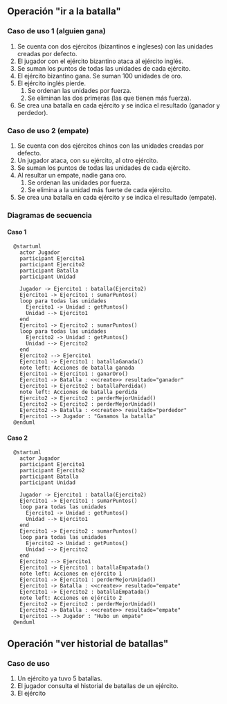 ## Operación "ir a la batalla"

### Caso de uso 1 (alguien gana)

1. Se cuenta con dos ejércitos (bizantinos e ingleses) con las unidades creadas por defecto.
2. El jugador con el ejército bizantino ataca al ejército inglés.
3. Se suman los puntos de todas las unidades de cada ejército.
4. El ejército bizantino gana. Se suman 100 unidades de oro.
5. El ejército inglés pierde.
   1. Se ordenan las unidades por fuerza.
   2. Se eliminan las dos primeras (las que tienen más fuerza).
6. Se crea una batalla en cada ejército y se indica el resultado (ganador y perdedor).

### Caso de uso 2 (empate)

1. Se cuenta con dos ejércitos chinos con las unidades creadas por defecto.
2. Un jugador ataca, con su ejército, al otro ejército.
4. Se suman los puntos de todas las unidades de cada ejército.
5. Al resultar un empate, nadie gana oro.
   1. Se ordenan las unidades por fuerza.
   2. Se elimina a la unidad más fuerte de cada ejército.
6. Se crea una batalla en cada ejército y se indica el resultado (empate).

### Diagramas de secuencia

#### Caso 1

````plantuml
  @startuml
    actor Jugador
    participant Ejercito1
    participant Ejercito2
    participant Batalla
    participant Unidad

    Jugador -> Ejercito1 : batalla(Ejercito2)
    Ejercito1 -> Ejercito1 : sumarPuntos()
    loop para todas las unidades
      Ejercito1 -> Unidad : getPuntos()
      Unidad --> Ejercito1
    end
    Ejercito1 -> Ejercito2 : sumarPuntos()
    loop para todas las unidades
      Ejercito2 -> Unidad : getPuntos()
      Unidad --> Ejercito2
    end
    Ejercito2 --> Ejercito1
    Ejercito1 -> Ejercito1 : batallaGanada()
    note left: Acciones de batalla ganada
    Ejercito1 -> Ejercito1 : ganarOro()
    Ejercito1 -> Batalla : <<create>> resultado="ganador"
    Ejercito1 -> Ejercito2 : batallaPerdida()
    note left: Acciones de batalla perdida
    Ejercito2 -> Ejercito2 : perderMejorUnidad()
    Ejercito2 -> Ejercito2 : perderMejorUnidad()
    Ejercito2 -> Batalla : <<create>> resultado="perdedor"
    Ejercito1 --> Jugador : "Ganamos la batalla"
  @enduml
````

#### Caso 2

````plantuml
  @startuml
    actor Jugador
    participant Ejercito1
    participant Ejercito2
    participant Batalla
    participant Unidad

    Jugador -> Ejercito1 : batalla(Ejercito2)
    Ejercito1 -> Ejercito1 : sumarPuntos()
    loop para todas las unidades
      Ejercito1 -> Unidad : getPuntos()
      Unidad --> Ejercito1
    end
    Ejercito1 -> Ejercito2 : sumarPuntos()
    loop para todas las unidades
      Ejercito2 -> Unidad : getPuntos()
      Unidad --> Ejercito2
    end
    Ejercito2 --> Ejercito1
    Ejercito1 -> Ejercito1 : batallaEmpatada()
    note left: Acciones en ejército 1
    Ejercito1 -> Ejercito1 : perderMejorUnidad()
    Ejercito1 -> Batalla : <<create>> resultado="empate"
    Ejercito1 -> Ejercito2 : batallaEmpatada()
    note left: Acciones en ejército 2
    Ejercito2 -> Ejercito2 : perderMejorUnidad()
    Ejercito2 -> Batalla : <<create>> resultado="empate"
    Ejercito1 --> Jugador : "Hubo un empate"
  @enduml
````

## Operación "ver historial de batallas"

### Caso de uso

1. Un ejército ya tuvo 5 batallas.
2. El jugador consulta el historial de batallas de un ejército.
3. El ejército 